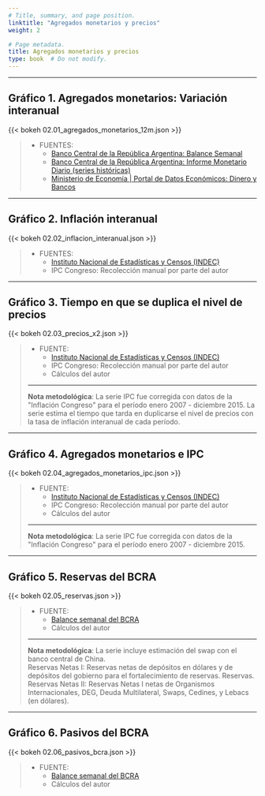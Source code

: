 ```yaml
---
# Title, summary, and page position.
linktitle: "Agregados monetarios y precios"
weight: 2

# Page metadata.
title: Agregados monetarios y precios
type: book  # Do not modify.
---
```


---

## Gráfico 1. Agregados monetarios: Variación interanual

{{< bokeh 02.01_agregados_monetarios_12m.json >}}

> * FUENTES:
>   * [Banco Central de la República Argentina: Balance Semanal](http://www.bcra.gob.ar/PublicacionesEstadisticas/balances_semanales.asp)
>   * [Banco Central de la República Argentina: Informe Monetario Diario (series históricas)](http://www.bcra.gob.ar/PublicacionesEstadisticas/Informe_monetario_diario.asp)
>   * [Ministerio de Economía | Portal de Datos Económicos: Dinero y Bancos](https://www.economia.gob.ar/datos/)

---

## Gráfico 2. Inflación interanual

{{< bokeh 02.02_inflacion_interanual.json >}}

> * FUENTES:
>   * [Instituto Nacional de Estadísticas y Censos (INDEC)](https://www.indec.gob.ar/indec/web/Nivel4-Tema-3-9-47)
>   * IPC Congreso: Recolección manual por parte del autor

---

## Gráfico 3. Tiempo en que se duplica el nivel de precios

{{< bokeh 02.03_precios_x2.json >}}

> * FUENTE:
>   * [Instituto Nacional de Estadísticas y Censos (INDEC)](https://www.indec.gob.ar/indec/web/Nivel4-Tema-3-9-47)
>   * IPC Congreso: Recolección manual por parte del autor
>   * Cálculos del autor
> ---
> **Nota metodológica**: La serie IPC fue corregida con datos de la "Inflación Congreso" para el período enero 2007 - diciembre 2015. La serie estima el tiempo que tarda en duplicarse el nivel de precios con la tasa de inflación interanual de cada período.

---

## Gráfico 4. Agregados monetarios e IPC

{{< bokeh 02.04_agregados_monetarios_ipc.json >}}

> * FUENTE:
>   * [Instituto Nacional de Estadísticas y Censos (INDEC)](https://www.indec.gob.ar/indec/web/Nivel4-Tema-3-9-47)
>   * IPC Congreso: Recolección manual por parte del autor
>   * Cálculos del autor
> ---
> **Nota metodológica**: La serie IPC fue corregida con datos de la "Inflación Congreso" para el período enero 2007 - diciembre 2015.

---

## Gráfico 5. Reservas del BCRA

{{< bokeh 02.05_reservas.json >}}

> * FUENTE:
>   * [Balance semanal del BCRA](http://www.bcra.gob.ar/PublicacionesEstadisticas/balances_semanales.asp)
>   * Cálculos del autor
> ---
> **Nota metodológica**: La serie incluye estimación del swap con el banco central de China.  
> Reservas Netas I:  Reservas netas de depósitos en dólares y de depósitos del gobierno para el fortalecimiento de reservas. Reservas.  
> Reservas Netas II: Reservas Netas I netas de Organismos Internacionales, DEG, Deuda Multilateral, Swaps, Cedines, y Lebacs (en dólares).


---

## Gráfico 6. Pasivos del BCRA

{{< bokeh 02.06_pasivos_bcra.json >}}

> * FUENTE:
>   * [Balance semanal del BCRA](http://www.bcra.gob.ar/PublicacionesEstadisticas/balances_semanales.asp)
>   * Cálculos del autor
